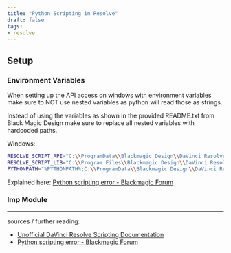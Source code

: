 ```yaml
---
title: "Python Scripting in Resolve"
draft: false
tags:
- resolve
---
```


## Setup

### Environment Variables
When setting up the API access on windows with environment variables make sure to NOT use nested variables as python will read those as strings. 

Instead of using the variables as shown in the provided README.txt from Black Magic Design make sure to replace all nested variables with hardcoded paths.

Windows:

```bash
RESOLVE_SCRIPT_API="C:\\ProgramData\\Blackmagic Design\\DaVinci Resolve\\Support\\Developer\\Scripting\\"
RESOLVE_SCRIPT_LIB="C:\\Program Files\\Blackmagic Design\\DaVinci Resolve\\fusionscript.dll"
PYTHONPATH="%PYTHONPATH%;C:\\ProgramData\\Blackmagic Design\\DaVinci Resolve\\Support\\Developer\\Scripting\\Modules\\"
```

Explained here: [Python scripting error - Blackmagic Forum](https://forum.blackmagicdesign.com/viewtopic.php?f=21&t=137340)

### Imp Module



---

sources / further reading:
- [Unofficial DaVinci Resolve Scripting Documentation](https://deric.github.io/DaVinciResolve-API-Docs/)
- [Python scripting error - Blackmagic Forum](https://forum.blackmagicdesign.com/viewtopic.php?f=21&t=137340)

